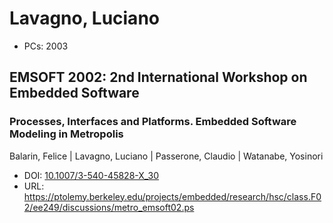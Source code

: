# Lavagno, Luciano

* PCs: 2003

## EMSOFT 2002: 2nd International Workshop on Embedded Software

### Processes, Interfaces and Platforms. Embedded Software Modeling in Metropolis
Balarin, Felice | Lavagno, Luciano | Passerone, Claudio | Watanabe, Yosinori
* DOI: [10.1007/3-540-45828-X_30](https://doi.org/10.1007/3-540-45828-X_30)
* URL: <https://ptolemy.berkeley.edu/projects/embedded/research/hsc/class.F02/ee249/discussions/metro_emsoft02.ps>

